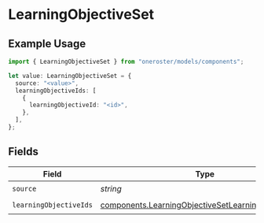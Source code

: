 # LearningObjectiveSet

## Example Usage

```typescript
import { LearningObjectiveSet } from "oneroster/models/components";

let value: LearningObjectiveSet = {
  source: "<value>",
  learningObjectiveIds: [
    {
      learningObjectiveId: "<id>",
    },
  ],
};
```

## Fields

| Field                                                                                                                      | Type                                                                                                                       | Required                                                                                                                   | Description                                                                                                                |
| -------------------------------------------------------------------------------------------------------------------------- | -------------------------------------------------------------------------------------------------------------------------- | -------------------------------------------------------------------------------------------------------------------------- | -------------------------------------------------------------------------------------------------------------------------- |
| `source`                                                                                                                   | *string*                                                                                                                   | :heavy_check_mark:                                                                                                         | N/A                                                                                                                        |
| `learningObjectiveIds`                                                                                                     | [components.LearningObjectiveSetLearningObjectiveId](../../models/components/learningobjectivesetlearningobjectiveid.md)[] | :heavy_check_mark:                                                                                                         | N/A                                                                                                                        |